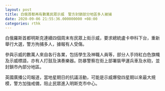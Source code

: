 ```yaml
---
layout: post
title: 白俄首都再有數萬民眾示威　警方封鎖部分地區多人被捕
date: 2020-09-06 21:55:36.000000000 +08:00
categories: rthk
---
```


白俄羅斯首都明斯克連續四個周末有民眾上街示威，要求總統盧卡申科下台，重新舉行大選，警方拘捕多人，據報有人受傷。

參與示威的數萬人來自各行各業，包括學生及神職人員等，部分人手持紅白色旗幟及示威標語，亦有人打鼓及演奏樂器。防暴警察在街上部署裝甲運兵車及水砲，並封鎖市內部分地區。

英國廣播公司報道，當地星期日的抗議活動，可能是示威爆發四星期以來最大規模，警方加強戒備，阻止民眾進入明斯克市中心。
